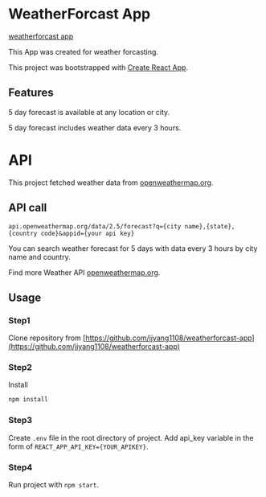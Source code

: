 # WeatherForcast App
[weatherforcast app](https://weatherforcast-app.herokuapp.com/)

This App was created for weather forcasting.

This project was bootstrapped with [Create React App](https://github.com/facebook/create-react-app).

## Features
5 day forecast is available at any location or city.

5 day forecast includes weather data every 3 hours.

# API
This project fetched weather data from [openweathermap.org](https://openweathermap.org).

## API call
`api.openweathermap.org/data/2.5/forecast?q={city name},{state},{country code}&appid={your api key}`

You can search weather forecast for 5 days with data every 3 hours by city name and country.

Find more Weather API [openweathermap.org](https://openweathermap.org).

## Usage

### Step1

Clone repository from [https://github.com/jjyang1108/weatherforcast-app](https://github.com/jjyang1108/weatherforcast-app)

### Step2

Install

```bash
npm install
```

### Step3
Create `.env` file in the root directory of project. Add api_key variable in the form of `REACT_APP_API_KEY={YOUR_APIKEY}`.

### Step4

Run project with `npm start`.
